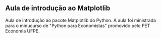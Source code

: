 ## Aula de introdução ao Matplotlib

Aula de introdução ao pacote Matplotlib do Python. 
A aula foi ministrada para o minucurso de "Python para Economistas" promovido pelo PET Economia UFPE.
